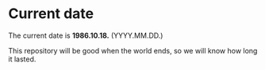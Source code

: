 # Current date

The current date is **1986.10.18.** (YYYY.MM.DD.)

This repository will be good when the world ends, so we will know how long it lasted.